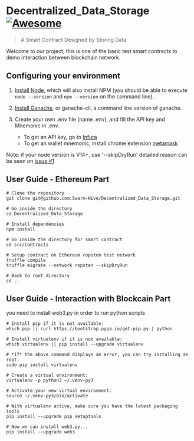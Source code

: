 # Decentralized_Data_Storage [![Awesome](https://cdn.rawgit.com/sindresorhus/awesome/d7305f38d29fed78fa85652e3a63e154dd8e8829/media/badge.svg)](https://github.com/sindresorhus/awesome#readme)
> A Smart Contract Designed by Storing Data

Welcome to our project, this is one of the basic test smart contracts to demo interaction between blockchain network.

## Configuring your environment

1. [Install Node](https://nodejs.org/en/download/), which will also install NPM (you should be able to execute `node --version` and `npm --version` on the command line).

2. [Install Ganache](https://www.trufflesuite.com/ganache), or ganache-cli, a command line version of ganache.

3. Create your own .env file (name .env), and fill the API key and Mnemonic in .env. 
   - To get an API key, go to [Infura](https://infura.io/)
   - To get an wallet mnemonic, install chrome extension [metamask](https://metamask.io/)

Note: if your node version is V14+, use '--skipDryRun' detailed reason can be seen on [issue #1](https://github.com/Swarm-Hive/Decentralized_Data_Storage/issues/1)

## User Guide - Ethereum Part

```shell
# Clone the repository
git clone git@github.com:Swarm-Hive/Decentralized_Data_Storage.git

# Go inside the directory
cd Decentralized_Data_Storage

# Install dependencies
npm install

# Go inside the directory for smart contract
cd src/Contracts

# Setup contract on Ethereum ropsten test network
truffle compile
truffle migrate --network ropsten --skipDryRun

# Back to root directory
cd ..
```

## User Guide - Interaction with Blockcain Part

you need to install web3.py in order to run python scripts

```shell
# Install pip if it is not available:
which pip || curl https://bootstrap.pypa.io/get-pip.py | python

# Install virtualenv if it is not available:
which virtualenv || pip install --upgrade virtualenv

# *If* the above command displays an error, you can try installing as root:
sudo pip install virtualenv

# Create a virtual environment:
virtualenv -p python3 ~/.venv-py3

# Activate your new virtual environment:
source ~/.venv-py3/bin/activate

# With virtualenv active, make sure you have the latest packaging tools
pip install --upgrade pip setuptools

# Now we can install web3.py...
pip install --upgrade web3
```
